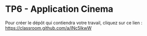 # TP6 - Application Cinema

Pour créer le dépôt qui contiendra votre travail, cliquez sur ce lien : https://classroom.github.com/a/INc5lkwW

